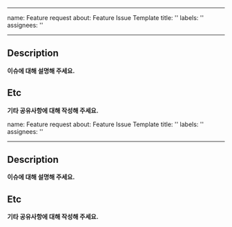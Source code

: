 ------
name: Feature request
about: Feature Issue Template
title: ''
labels: ''
assignees: ''

---

## Description
**이슈에 대해 설명해 주세요.**

## Etc
**기타 공유사항에 대해 작성해 주세요.**

name: Feature request
about: Feature Issue Template
title: ''
labels: ''
assignees: ''

---

## Description
**이슈에 대해 설명해 주세요.**

## Etc
**기타 공유사항에 대해 작성해 주세요.**
